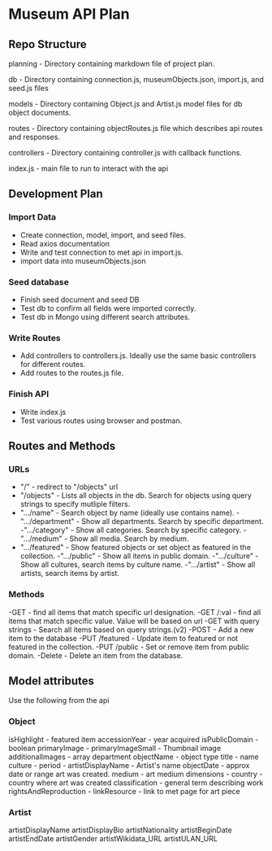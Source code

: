 # Museum API Plan

## Repo Structure

planning - Directory containing markdown file of project plan.

db - Directory containing connection.js, museumObjects.json, import.js, and seed.js files

models - Directory containing Object.js and Artist.js model files for db object documents.

routes - Directory containing objectRoutes.js file which describes api routes and responses. 

controllers - Directory containing controller.js with callback functions.

index.js - main file to run to interact with the api

## Development Plan

### Import Data
- Create connection, model, import, and seed files. 
- Read axios documentation
- Write and test connection to met api in import.js.
- import data into museumObjects.json

### Seed database
- Finish seed document and seed DB
- Test db to confirm all fields were imported correctly.
- Test db in Mongo using different search attributes.

### Write Routes
- Add controllers to controllers.js. Ideally use the same basic controllers for different routes. 
- Add routes to the routes.js file.

### Finish API

- Write index.js
- Test various routes using browser and postman.


## Routes and Methods

### URLs
- "/" - redirect to "/objects" url
- "/objects" - Lists all objects in the db. Search for objects using query strings to specify mutliple filters.
- ".../name" - Search object by name (ideally use contains name).
-".../department" - Show all departments. Search by specific department.
-".../category" - Show all categories. Search by specific category.
-".../medium" - Show all media. Search by medium.
- ".../featured" - Show featured objects or set object as featured in the collection.
-".../public" - Show all items in public domain.
-".../culture" - Show all cultures, search items by culture name.
-".../artist" - Show all artists, search items by artist.

### Methods

-GET - find all items that match specific url designation.
-GET /:val - find all items that match specific value. Value will be based on url
-GET with query strings - Search all items based on query strings.(v2)
-POST - Add a new item to the database
-PUT /featured - Update item to featured or not featured in the collection.
-PUT /public - Set or remove item from public domain. 
-Delete - Delete an item from the database. 

## Model attributes
Use the following from the api

### Object
isHighlight - featured item
accessionYear - year acquired
isPublicDomain - boolean
primaryImage - 
primaryImageSmall - Thumbnail image
additionalImages - array
department
objectName - object type
title - name
culture -
period - 
artistDisplayName - Artist's name
objectDate - approx date or range art was created.
medium - art medium
dimensions - 
country - country where art was created
classification - general term describing work
rightsAndReproduction - 
linkResource - link to met page for art piece

### Artist
artistDisplayName
artistDisplayBio
artistNationality
artistBeginDate
artistEndDate
artistGender
artistWikidata_URL
artistULAN_URL

